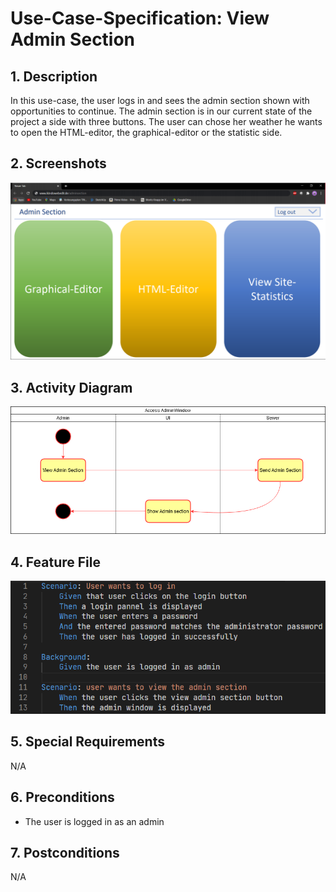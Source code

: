 # Use-Case-Specification: View Admin Section
## 1. Description
In this use-case, the user logs in and sees the admin section shown with opportunities to continue. The admin section is in our current state of the project a side with three buttons. The user can chose her weather he wants to open the HTML-editor, the graphical-editor or the statistic side. 
## 2. Screenshots
![AdminWindow.png](https://github.com/IkindoWebEdit/ikindo-docs/blob/main/UC_AdminWindow.png)
## 3. Activity Diagram
![ActivityDiagram.png](https://github.com/IkindoWebEdit/ikindo-docs/blob/main/ActivityDiagram_ViewAdminSection.png)
## 4. Feature File
![ActivityDiagram.png](https://github.com/IkindoWebEdit/ikindo-docs/blob/main/Narrative_AdminSection.png)
## 5. Special Requirements
N/A
## 6. Preconditions
 - The user is logged in as an admin
## 7. Postconditions
N/A
